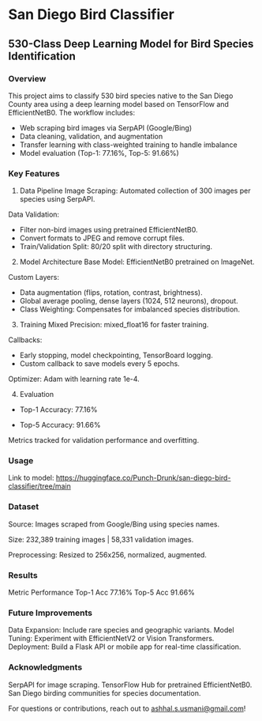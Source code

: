 # San Diego Bird Classifier
## 530-Class Deep Learning Model for Bird Species Identification

### Overview
This project aims to classify 530 bird species native to the San Diego County area using a deep learning model based on TensorFlow and EfficientNetB0. The workflow includes:
- Web scraping bird images via SerpAPI (Google/Bing)
- Data cleaning, validation, and augmentation
- Transfer learning with class-weighted training to handle imbalance
- Model evaluation (Top-1: 77.16%, Top-5: 91.66%)

### Key Features
1. Data Pipeline
Image Scraping: Automated collection of 300 images per species using SerpAPI.

Data Validation:
- Filter non-bird images using pretrained EfficientNetB0.
- Convert formats to JPEG and remove corrupt files.
- Train/Validation Split: 80/20 split with directory structuring.

2. Model Architecture
Base Model: EfficientNetB0 pretrained on ImageNet.

Custom Layers:
- Data augmentation (flips, rotation, contrast, brightness).
- Global average pooling, dense layers (1024, 512 neurons), dropout.
- Class Weighting: Compensates for imbalanced species distribution.

3. Training
Mixed Precision: mixed_float16 for faster training.

Callbacks:
- Early stopping, model checkpointing, TensorBoard logging.
- Custom callback to save models every 5 epochs.

Optimizer: Adam with learning rate 1e-4.

4. Evaluation
- Top-1 Accuracy: 77.16%

- Top-5 Accuracy: 91.66%

Metrics tracked for validation performance and overfitting.

### Usage
Link to model: https://huggingface.co/Punch-Drunk/san-diego-bird-classifier/tree/main
### Dataset
Source: Images scraped from Google/Bing using species names.

Size: 232,389 training images | 58,331 validation images.

Preprocessing: Resized to 256x256, normalized, augmented.

### Results
Metric	Performance
Top-1 Acc	77.16%
Top-5 Acc	91.66%

### Future Improvements
Data Expansion: Include rare species and geographic variants.
Model Tuning: Experiment with EfficientNetV2 or Vision Transformers.
Deployment: Build a Flask API or mobile app for real-time classification.

### Acknowledgments
SerpAPI for image scraping.
TensorFlow Hub for pretrained EfficientNetB0.
San Diego birding communities for species documentation.

For questions or contributions, reach out to ashhal.s.usmani@gmail.com!
